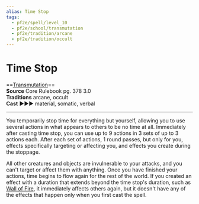 ```yaml
---
alias: Time Stop
tags:
  - pf2e/spell/level_10
  - pf2e/school/transmutation
  - pf2e/tradition/arcane
  - pf2e/tradition/occult
---
```


# Time Stop

==[Transmutation](Transmutation.md)==  
__Source__ Core Rulebook pg. 378 3.0  
**Traditions** arcane, occult  
**Cast** ►►► material, somatic, verbal

---

You temporarily stop time for everything but yourself, allowing you to use several actions in what appears to others to be no time at all. Immediately after casting time stop, you can use up to 9 actions in 3 sets of up to 3 actions each. After each set of actions, 1 round passes, but only for you, effects specifically targeting or affecting you, and effects you create during the stoppage.

All other creatures and objects are invulnerable to your attacks, and you can't target or affect them with anything. Once you have finished your actions, time begins to flow again for the rest of the world. If you created an effect with a duration that extends beyond the time stop's duration, such as [Wall of Fire](Wall%20of%20Fire.md), it immediately affects others again, but it doesn't have any of the effects that happen only when you first cast the spell.
